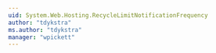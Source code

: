 ```yaml
---
uid: System.Web.Hosting.RecycleLimitNotificationFrequency
author: "tdykstra"
ms.author: "tdykstra"
manager: "wpickett"
---
```

